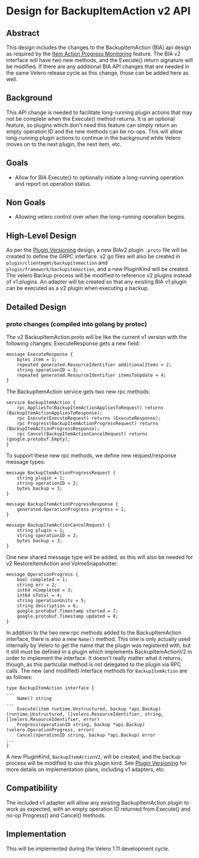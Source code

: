 # Design for BackupItemAction v2 API

## Abstract
This design includes the changes to the BackupItemAction (BIA) api design as required by the [Item Action Progress Monitoring](general-progress-monitoring.md) feature.
The BIA v2 interface will have two new methods, and the Execute() return signature will be modified.
If there are any additional BIA API changes that are needed in the same Velero release cycle as this change, those can be added here as well.

## Background
This API change is needed to facilitate long-running plugin actions that may not be complete when the Execute() method returns.
It is an optional feature, so plugins which don't need this feature can simply return an empty operation ID and the new methods can be no-ops.
This will allow long-running plugin actions to continue in the background while Velero moves on to the next plugin, the next item, etc.

## Goals
- Allow for BIA Execute() to optionally initiate a long-running operation and report on operation status.

## Non Goals
- Allowing velero control over when the long-running operation begins.


## High-Level Design
As per the [Plugin Versioning](plugin-versioning.md) design, a new BIAv2 plugin `.proto` file will be created to define the GRPC interface.
v2 go files will also be created in `plugin/clientmgmt/backupitemaction` and `plugin/framework/backupitemaction`, and a new PluginKind will be created.
The velero Backup process will be modified to reference v2 plugins instead of v1 plugins.
An adapter will be created so that any existing BIA v1 plugin can be executed as a v2 plugin when executing a backup.

## Detailed Design

### proto changes (compiled into golang by protoc)

The v2 BackupItemAction.proto will be like the current v1 version with the following changes:
ExecuteResponse gets a new field:
```
message ExecuteResponse {
    bytes item = 1;
    repeated generated.ResourceIdentifier additionalItems = 2;
    string operationID = 3;
    repeated generated.ResourceIdentifier itemsToUpdate = 4;
}
```
The BackupItemAction service gets two new rpc methods:
```
service BackupItemAction {
    rpc AppliesTo(BackupItemActionAppliesToRequest) returns (BackupItemActionAppliesToResponse);
    rpc Execute(ExecuteRequest) returns (ExecuteResponse);
    rpc Progress(BackupItemActionProgressRequest) returns (BackupItemActionProgressResponse);
    rpc Cancel(BackupItemActionCancelRequest) returns (google.protobuf.Empty);
}
```
To support these new rpc methods, we define new request/response message types:
```
message BackupItemActionProgressRequest {
    string plugin = 1;
    string operationID = 2;
    bytes backup = 3;
}

message BackupItemActionProgressResponse {
    generated.OperationProgress progress = 1;
}

message BackupItemActionCancelRequest {
    string plugin = 1;
    string operationID = 2;
    bytes backup = 3;
}

```
One new shared message type will be added, as this will also be needed for v2 RestoreItemAction and VolmeSnapshotter:
```
message OperationProgress {
    bool completed = 1;
    string err = 2;
    int64 nCompleted = 3;
    int64 nTotal = 4;
    string operationUnits = 5;
    string description = 6;
    google.protobuf.Timestamp started = 7;
    google.protobuf.Timestamp updated = 8;
}
```

In addition to the two new rpc methods added to the BackupItemAction interface, there is also a new `Name()` method. This one is only actually used internally by Velero to get the name that the plugin was registered with, but it still must be defined in a plugin which implements BackupItemActionV2 in order to implement the interface. It doesn't really matter what it returns, though, as this particular method is not delegated to the plugin via RPC calls. The new (and modified) interface methods for `BackupItemAction` are as follows:
```
type BackupItemAction interface {
...
	Name() string
...
	Execute(item runtime.Unstructured, backup *api.Backup) (runtime.Unstructured, []velero.ResourceIdentifier, string, []velero.ResourceIdentifier, error)
	Progress(operationID string, backup *api.Backup) (velero.OperationProgress, error)
	Cancel(operationID string, backup *api.Backup) error
...
}
```

A new PluginKind, `BackupItemActionV2`, will be created, and the backup process will be modified to use this plugin kind.
See [Plugin Versioning](plugin-versioning.md) for more details on implementation plans, including v1 adapters, etc.


## Compatibility
The included v1 adapter will allow any existing BackupItemAction plugin to work as expected, with an empty operation ID returned from Execute() and no-op Progress() and Cancel() methods.

## Implementation
This will be implemented during the Velero 1.11 development cycle.
